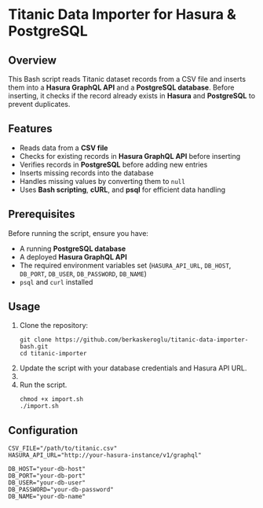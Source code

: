 # Titanic Data Importer for Hasura & PostgreSQL

## Overview
This Bash script reads Titanic dataset records from a CSV file and inserts them into a **Hasura GraphQL API** and a **PostgreSQL database**. Before inserting, it checks if the record already exists in **Hasura** and **PostgreSQL** to prevent duplicates.

## Features
- Reads data from a **CSV file**
- Checks for existing records in **Hasura GraphQL API** before inserting
- Verifies records in **PostgreSQL** before adding new entries
- Inserts missing records into the database
- Handles missing values by converting them to `null`
- Uses **Bash scripting**, **cURL**, and **psql** for efficient data handling

## Prerequisites
Before running the script, ensure you have:
- A running **PostgreSQL database**
- A deployed **Hasura GraphQL API**
- The required environment variables set (`HASURA_API_URL`, `DB_HOST`, `DB_PORT`, `DB_USER`, `DB_PASSWORD`, `DB_NAME`)
- `psql` and `curl` installed

## Usage
1. Clone the repository:
   ```
   git clone https://github.com/berkaskeroglu/titanic-data-importer-bash.git
   cd titanic-importer
2. Update the script with your database credentials and Hasura API URL.
3. 
4. Run the script.
   ```
   chmod +x import.sh
   ./import.sh
## Configuration
  ```
  CSV_FILE="/path/to/titanic.csv"
  HASURA_API_URL="http://your-hasura-instance/v1/graphql"
  
  DB_HOST="your-db-host"
  DB_PORT="your-db-port"
  DB_USER="your-db-user"
  DB_PASSWORD="your-db-password"
  DB_NAME="your-db-name"
